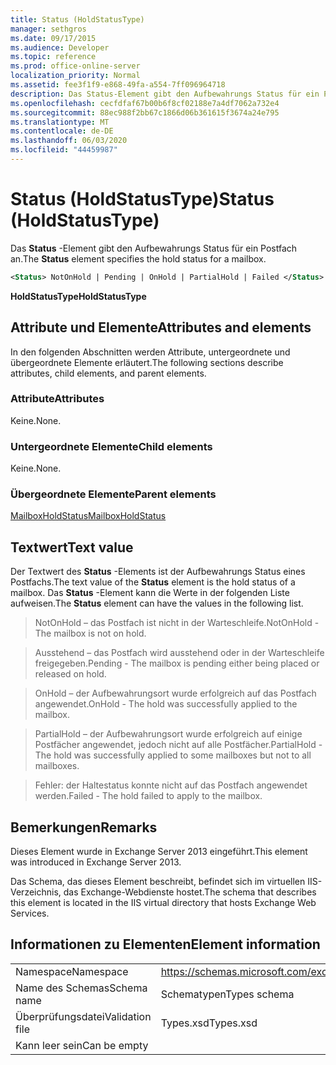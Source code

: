 ```yaml
---
title: Status (HoldStatusType)
manager: sethgros
ms.date: 09/17/2015
ms.audience: Developer
ms.topic: reference
ms.prod: office-online-server
localization_priority: Normal
ms.assetid: fee3f1f9-e868-49fa-a554-7ff096964718
description: Das Status-Element gibt den Aufbewahrungs Status für ein Postfach an.
ms.openlocfilehash: cecfdfaf67b00b6f8cf02188e7a4df7062a732e4
ms.sourcegitcommit: 88ec988f2bb67c1866d06b361615f3674a24e795
ms.translationtype: MT
ms.contentlocale: de-DE
ms.lasthandoff: 06/03/2020
ms.locfileid: "44459987"
---
```

# <a name="status-holdstatustype"></a><span data-ttu-id="167be-103">Status (HoldStatusType)</span><span class="sxs-lookup"><span data-stu-id="167be-103">Status (HoldStatusType)</span></span>

<span data-ttu-id="167be-104">Das **Status** -Element gibt den Aufbewahrungs Status für ein Postfach an.</span><span class="sxs-lookup"><span data-stu-id="167be-104">The **Status** element specifies the hold status for a mailbox.</span></span> 
  
```XML
<Status> NotOnHold | Pending | OnHold | PartialHold | Failed </Status>
```

 <span data-ttu-id="167be-105">**HoldStatusType**</span><span class="sxs-lookup"><span data-stu-id="167be-105">**HoldStatusType**</span></span>
## <a name="attributes-and-elements"></a><span data-ttu-id="167be-106">Attribute und Elemente</span><span class="sxs-lookup"><span data-stu-id="167be-106">Attributes and elements</span></span>

<span data-ttu-id="167be-107">In den folgenden Abschnitten werden Attribute, untergeordnete und übergeordnete Elemente erläutert.</span><span class="sxs-lookup"><span data-stu-id="167be-107">The following sections describe attributes, child elements, and parent elements.</span></span>
  
### <a name="attributes"></a><span data-ttu-id="167be-108">Attribute</span><span class="sxs-lookup"><span data-stu-id="167be-108">Attributes</span></span>

<span data-ttu-id="167be-109">Keine.</span><span class="sxs-lookup"><span data-stu-id="167be-109">None.</span></span>
  
### <a name="child-elements"></a><span data-ttu-id="167be-110">Untergeordnete Elemente</span><span class="sxs-lookup"><span data-stu-id="167be-110">Child elements</span></span>

<span data-ttu-id="167be-111">Keine.</span><span class="sxs-lookup"><span data-stu-id="167be-111">None.</span></span>
  
### <a name="parent-elements"></a><span data-ttu-id="167be-112">Übergeordnete Elemente</span><span class="sxs-lookup"><span data-stu-id="167be-112">Parent elements</span></span>

[<span data-ttu-id="167be-113">MailboxHoldStatus</span><span class="sxs-lookup"><span data-stu-id="167be-113">MailboxHoldStatus</span></span>](mailboxholdstatus.md)
  
## <a name="text-value"></a><span data-ttu-id="167be-114">Textwert</span><span class="sxs-lookup"><span data-stu-id="167be-114">Text value</span></span>

<span data-ttu-id="167be-115">Der Textwert des **Status** -Elements ist der Aufbewahrungs Status eines Postfachs.</span><span class="sxs-lookup"><span data-stu-id="167be-115">The text value of the **Status** element is the hold status of a mailbox.</span></span> <span data-ttu-id="167be-116">Das **Status** -Element kann die Werte in der folgenden Liste aufweisen.</span><span class="sxs-lookup"><span data-stu-id="167be-116">The **Status** element can have the values in the following list.</span></span> 
  
> <span data-ttu-id="167be-117">NotOnHold – das Postfach ist nicht in der Warteschleife.</span><span class="sxs-lookup"><span data-stu-id="167be-117">NotOnHold - The mailbox is not on hold.</span></span>
    
> <span data-ttu-id="167be-118">Ausstehend – das Postfach wird ausstehend oder in der Warteschleife freigegeben.</span><span class="sxs-lookup"><span data-stu-id="167be-118">Pending - The mailbox is pending either being placed or released on hold.</span></span> 
    
> <span data-ttu-id="167be-119">OnHold – der Aufbewahrungsort wurde erfolgreich auf das Postfach angewendet.</span><span class="sxs-lookup"><span data-stu-id="167be-119">OnHold - The hold was successfully applied to the mailbox.</span></span> 
    
> <span data-ttu-id="167be-120">PartialHold – der Aufbewahrungsort wurde erfolgreich auf einige Postfächer angewendet, jedoch nicht auf alle Postfächer.</span><span class="sxs-lookup"><span data-stu-id="167be-120">PartialHold - The hold was successfully applied to some mailboxes but not to all mailboxes.</span></span>
    
> <span data-ttu-id="167be-121">Fehler: der Haltestatus konnte nicht auf das Postfach angewendet werden.</span><span class="sxs-lookup"><span data-stu-id="167be-121">Failed - The hold failed to apply to the mailbox.</span></span>
    
## <a name="remarks"></a><span data-ttu-id="167be-122">Bemerkungen</span><span class="sxs-lookup"><span data-stu-id="167be-122">Remarks</span></span>

<span data-ttu-id="167be-123">Dieses Element wurde in Exchange Server 2013 eingeführt.</span><span class="sxs-lookup"><span data-stu-id="167be-123">This element was introduced in Exchange Server 2013.</span></span>
  
<span data-ttu-id="167be-124">Das Schema, das dieses Element beschreibt, befindet sich im virtuellen IIS-Verzeichnis, das Exchange-Webdienste hostet.</span><span class="sxs-lookup"><span data-stu-id="167be-124">The schema that describes this element is located in the IIS virtual directory that hosts Exchange Web Services.</span></span>
  
## <a name="element-information"></a><span data-ttu-id="167be-125">Informationen zu Elementen</span><span class="sxs-lookup"><span data-stu-id="167be-125">Element information</span></span>

|||
|:-----|:-----|
|<span data-ttu-id="167be-126">Namespace</span><span class="sxs-lookup"><span data-stu-id="167be-126">Namespace</span></span>  <br/> |https://schemas.microsoft.com/exchange/services/2006/types  <br/> |
|<span data-ttu-id="167be-127">Name des Schemas</span><span class="sxs-lookup"><span data-stu-id="167be-127">Schema name</span></span>  <br/> |<span data-ttu-id="167be-128">Schematypen</span><span class="sxs-lookup"><span data-stu-id="167be-128">Types schema</span></span>  <br/> |
|<span data-ttu-id="167be-129">Überprüfungsdatei</span><span class="sxs-lookup"><span data-stu-id="167be-129">Validation file</span></span>  <br/> |<span data-ttu-id="167be-130">Types.xsd</span><span class="sxs-lookup"><span data-stu-id="167be-130">Types.xsd</span></span>  <br/> |
|<span data-ttu-id="167be-131">Kann leer sein</span><span class="sxs-lookup"><span data-stu-id="167be-131">Can be empty</span></span>  <br/> ||
   


